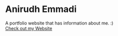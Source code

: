 # Anirudh Emmadi
A portfolio website that has information about me. :)
<br>
<a href="http://www.anirudhemmadi.com/">Check out my Website</a>
